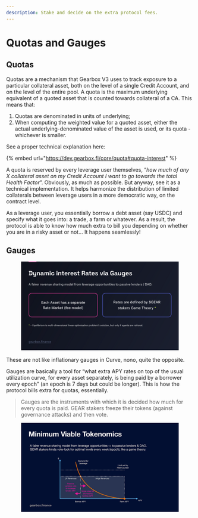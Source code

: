 ```yaml
---
description: Stake and decide on the extra protocol fees.
---
```


# Quotas and Gauges

## Quotas

Quotas are a mechanism that Gearbox V3 uses to track exposure to a particular collateral asset, both on the level of a single Credit Account, and on the level of the entire pool. A quota is the maximum underlying equivalent of a quoted asset that is counted towards collateral of a CA. This means that:

1. Quotas are denominated in units of underlying;
2. When computing the weighted value for a quoted asset, either the actual underlying-denominated value of the asset is used, or its quota - whichever is smaller.

See a proper technical explanation here:

{% embed url="https://dev.gearbox.fi/core/quota#quota-interest" %}

A quota is reserved by every leverage user themselves, “_how much of any X collateral asset on my Credit Account I want to go towards the total Health Factor_”. Obviously, as much as possible. But anyway, see it as a technical implementation. It helps harmonize the distribution of limited collaterals between leverage users in a more democratic way, on the contract level.

As a leverage user, you essentially borrow a debt asset (say USDC) and specify what it goes into: a trade, a farm or whatever. As a result, the protocol is able to know how much extra to bill you depending on whether you are in a risky asset or not… It happens seamlessly!

## G**auges**

<figure><img src="../.gitbook/assets/GEAR Gauges Quotas.png" alt=""><figcaption></figcaption></figure>

These are not like inflationary gauges in Curve, nono, quite the opposite.&#x20;

Gauges are basically a tool for “what extra APY rates on top of the usual utilization curve, for every asset separately, is being paid by a borrower every epoch” (an epoch is 7 days but could be longer). This is how the protocol bills extra for quotas, essentially.&#x20;

> Gauges are the instruments with which it is decided how much for every quota is paid. GEAR stakers freeze their tokens (against governance attacks) and then vote.

<figure><img src="../.gitbook/assets/GEAR fair yield distribution.jpeg" alt=""><figcaption></figcaption></figure>
